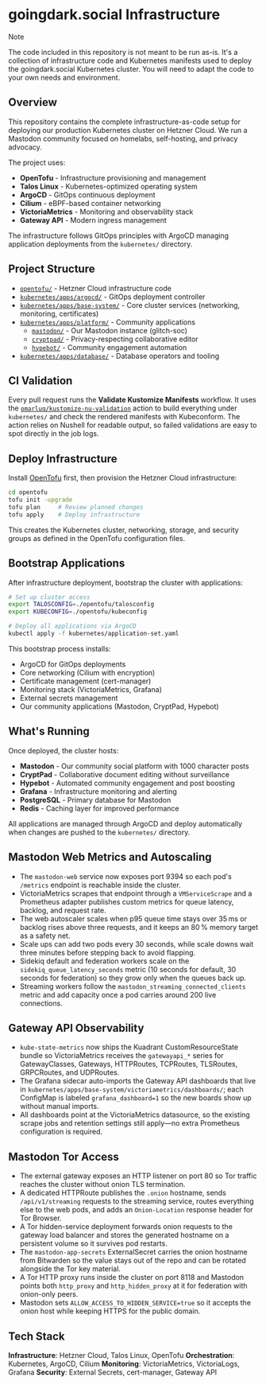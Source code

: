 # goingdark.social Infrastructure

> [!NOTE]  
> The code included in this repository is not meant to be run as-is. It's a collection of infrastructure code and Kubernetes manifests used to deploy the goingdark.social Kubernetes cluster. You will need to adapt the code to your own needs and environment.

## Overview

This repository contains the complete infrastructure-as-code setup for deploying our production Kubernetes cluster on Hetzner Cloud. We run a Mastodon community focused on homelabs, self-hosting, and privacy advocacy.

The project uses:

- **OpenTofu** - Infrastructure provisioning and management
- **Talos Linux** - Kubernetes-optimized operating system
- **ArgoCD** - GitOps continuous deployment
- **Cilium** - eBPF-based container networking
- **VictoriaMetrics** - Monitoring and observability stack
- **Gateway API** - Modern ingress management

The infrastructure follows GitOps principles with ArgoCD managing application deployments from the `kubernetes/` directory.

## Project Structure

- [`opentofu/`](opentofu/) - Hetzner Cloud infrastructure code
- [`kubernetes/apps/argocd/`](kubernetes/apps/argocd/) - GitOps deployment controller
- [`kubernetes/apps/base-system/`](kubernetes/apps/base-system/) - Core cluster services (networking, monitoring, certificates)
- [`kubernetes/apps/platform/`](kubernetes/apps/platform/) - Community applications
  - [`mastodon/`](kubernetes/apps/platform/mastodon/) - Our Mastodon instance (glitch-soc)
  - [`cryptpad/`](kubernetes/apps/platform/cryptpad/) - Privacy-respecting collaborative editor
  - [`hypebot/`](kubernetes/apps/platform/hypebot/) - Community engagement automation
- [`kubernetes/apps/database/`](kubernetes/apps/database/) - Database operators and tooling

## CI Validation

Every pull request runs the **Validate Kustomize Manifests** workflow. It uses the [`omarluq/kustomize-nu-validation`](https://github.com/omarluq/kustomize-nu-validation) action to build everything under `kubernetes/` and check the rendered manifests with Kubeconform. The action relies on Nushell for readable output, so failed validations are easy to spot directly in the job logs.

## Deploy Infrastructure

Install [OpenTofu](https://opentofu.org/docs/intro/install/) first, then provision the Hetzner Cloud infrastructure:

```bash
cd opentofu
tofu init -upgrade
tofu plan     # Review planned changes
tofu apply    # Deploy infrastructure
```

This creates the Kubernetes cluster, networking, storage, and security groups as defined in the OpenTofu configuration files.

## Bootstrap Applications

After infrastructure deployment, bootstrap the cluster with applications:

```bash
# Set up cluster access
export TALOSCONFIG=./opentofu/talosconfig
export KUBECONFIG=./opentofu/kubeconfig

# Deploy all applications via ArgoCD
kubectl apply -f kubernetes/application-set.yaml
```

This bootstrap process installs:
- ArgoCD for GitOps deployments
- Core networking (Cilium with encryption)
- Certificate management (cert-manager)
- Monitoring stack (VictoriaMetrics, Grafana)
- External secrets management
- Our community applications (Mastodon, CryptPad, Hypebot)

## What's Running

Once deployed, the cluster hosts:

- **Mastodon** - Our community social platform with 1000 character posts
- **CryptPad** - Collaborative document editing without surveillance
- **Hypebot** - Automated community engagement and post boosting
- **Grafana** - Infrastructure monitoring and alerting
- **PostgreSQL** - Primary database for Mastodon
- **Redis** - Caching layer for improved performance

All applications are managed through ArgoCD and deploy automatically when changes are pushed to the `kubernetes/` directory.

## Mastodon Web Metrics and Autoscaling

- The `mastodon-web` service now exposes port 9394 so each pod's `/metrics` endpoint is reachable inside the cluster.
- VictoriaMetrics scrapes that endpoint through a `VMServiceScrape` and a Prometheus adapter publishes custom metrics for queue latency, backlog, and request rate.
- The web autoscaler scales when p95 queue time stays over 35 ms or backlog rises above three requests, and it keeps an 80 % memory target as a safety net.
- Scale ups can add two pods every 30 seconds, while scale downs wait three minutes before stepping back to avoid flapping.
- Sidekiq default and federation workers scale on the `sidekiq_queue_latency_seconds` metric (10 seconds for default, 30 seconds for federation) so they grow only when the queues back up.
- Streaming workers follow the `mastodon_streaming_connected_clients` metric and add capacity once a pod carries around 200 live connections.

## Gateway API Observability

- `kube-state-metrics` now ships the Kuadrant CustomResourceState bundle so VictoriaMetrics receives the `gatewayapi_*` series for GatewayClasses, Gateways, HTTPRoutes, TCPRoutes, TLSRoutes, GRPCRoutes, and UDPRoutes.
- The Grafana sidecar auto-imports the Gateway API dashboards that live in `kubernetes/apps/base-system/victoriametrics/dashboards/`; each ConfigMap is labeled `grafana_dashboard=1` so the new boards show up without manual imports.
- All dashboards point at the VictoriaMetrics datasource, so the existing scrape jobs and retention settings still apply—no extra Prometheus configuration is required.

## Mastodon Tor Access

- The external gateway exposes an HTTP listener on port 80 so Tor traffic reaches the cluster without onion TLS termination.
- A dedicated HTTPRoute publishes the `.onion` hostname, sends `/api/v1/streaming` requests to the streaming service, routes everything else to the web pods, and adds an `Onion-Location` response header for Tor Browser.
- A Tor hidden-service deployment forwards onion requests to the gateway load balancer and stores the generated hostname on a persistent volume so it survives pod restarts.
- The `mastodon-app-secrets` ExternalSecret carries the onion hostname from Bitwarden so the value stays out of the repo and can be rotated alongside the Tor key material.
- A Tor HTTP proxy runs inside the cluster on port 8118 and Mastodon points both `http_proxy` and `http_hidden_proxy` at it for federation with onion-only peers.
- Mastodon sets `ALLOW_ACCESS_TO_HIDDEN_SERVICE=true` so it accepts the onion host while keeping HTTPS for the public domain.

## Tech Stack

**Infrastructure**: Hetzner Cloud, Talos Linux, OpenTofu
**Orchestration**: Kubernetes, ArgoCD, Cilium
**Monitoring**: VictoriaMetrics, VictoriaLogs, Grafana
**Security**: External Secrets, cert-manager, Gateway API
